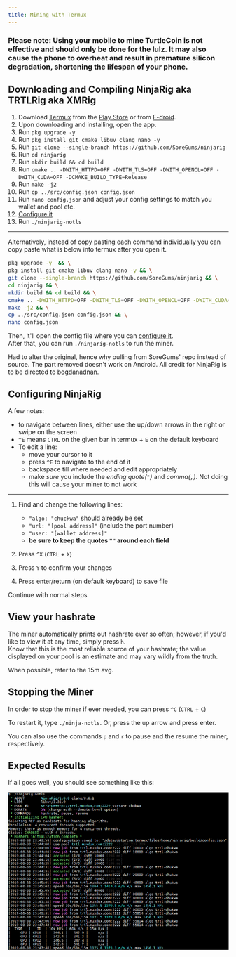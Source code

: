 ```yaml
---
title: Mining with Termux
---
```


### Please note: Using your mobile to mine TurtleCoin is not effective and should only be done for the lulz. It may also cause the phone to overheat and result in premature silicon degradation, shortening the lifespan of your phone.

## Downloading and Compiling NinjaRig aka TRTLRig aka XMRig

1. Download [Termux](https://termux.com) from the [Play Store](https://play.google.com/store/apps/details?id=com.termux) 
   or from [F-droid](https://f-droid.org/repository/browse/?fdid=com.termux).
2. Upon downloading and installing, open the app.
3. Run `pkg upgrade -y`
4. Run `pkg install git cmake libuv clang nano -y`
5. Run `git clone --single-branch https://github.com/SoreGums/ninjarig`
6. Run `cd ninjarig`
7. Run `mkdir build && cd build`
8.  Run `cmake .. -DWITH_HTTPD=OFF -DWITH_TLS=OFF -DWITH_OPENCL=OFF -DWITH_CUDA=OFF -DCMAKE_BUILD_TYPE=Release`
9.  Run `make -j2`
10. Run `cp ../src/config.json config.json`
11. Run `nano config.json` and adjust your config settings to match you wallet and pool etc.
12. [Configure it](#configuring-ninjarig)
13. Run `./ninjarig-notls`

---

Alternatively, instead of copy pasting each command individually you can copy paste what is below into termux after you open it. 

```bash
pkg upgrade -y  && \
pkg install git cmake libuv clang nano -y && \
git clone --single-branch https://github.com/SoreGums/ninjarig && \
cd ninjarig && \
mkdir build && cd build && \
cmake .. -DWITH_HTTPD=OFF -DWITH_TLS=OFF -DWITH_OPENCL=OFF -DWITH_CUDA=OFF -DCMAKE_BUILD_TYPE=Release && \
make -j2 && \
cp ../src/config.json config.json && \
nano config.json
```

Then, it'll open the config file where you can [configure it](#configuring-ninjarig).  
After that, you can run `./ninjarig-notls` to run the miner.
  
Had to alter the original, hence why pulling from SoreGums' repo instead of source. The part removed doesn't work on Android. All credit for NinjaRig is to be directed to [bogdanadnan](https://github.com/bogdanadnan/ninjarig).

## Configuring NinjaRig

A few notes:
- to navigate between lines, either use the up/down arrows in the right or swipe on the screen
- `^E` means `CTRL` on the given bar in termux + `E` on the default keyboard
- To edit a line:
  - move your cursor to it
  - press `^E` to navigate to the end of it
  - backspace till where needed and edit appropriately
  - make *sure* you include the *ending quote(`"`)* and *comma(`,`)*. Not doing this will cause your miner to not work

---

1. Find and change the following lines:
   * `"algo: "chuckwa"` should already be set
   * `"url: "[pool address]"` (include the port number)
   * `"user: "[wallet address]"`
   * **be sure to keep the quotes `""` around each field**

2. Press `^X` (`CTRL` + `X`)
3. Press `Y` to confirm your changes
4. Press enter/return (on default keyboard) to save file

Continue with normal steps

## View your hashrate

The miner automatically prints out hashrate ever so often; however, if you'd like to view it at any time, simply press `h`.  
Know that this is the most reliable source of your hashrate; the value displayed on your pool is an estimate and may vary wildly from the truth. 

When possible, refer to the 15m avg.

## Stopping the Miner
In order to stop the miner if ever needed, you can press `^C` (`CTRL` + `C`)  

To restart it, type `./ninja-notls`. Or, press the up arrow and press enter.

You can also use the commands `p` and `r` to pause and the resume the miner, respectively.

## Expected Results

If all goes well, you should see something like this:

![termux-miner](../../assets/termux-miner.png)
